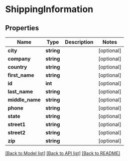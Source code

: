 # ShippingInformation

## Properties
Name | Type | Description | Notes
------------ | ------------- | ------------- | -------------
**city** | **string** |  | [optional] 
**company** | **string** |  | [optional] 
**country** | **string** |  | [optional] 
**first_name** | **string** |  | [optional] 
**id** | **int** |  | [optional] 
**last_name** | **string** |  | [optional] 
**middle_name** | **string** |  | [optional] 
**phone** | **string** |  | [optional] 
**state** | **string** |  | [optional] 
**street1** | **string** |  | [optional] 
**street2** | **string** |  | [optional] 
**zip** | **string** |  | [optional] 

[[Back to Model list]](../README.md#documentation-for-models) [[Back to API list]](../README.md#documentation-for-api-endpoints) [[Back to README]](../README.md)


